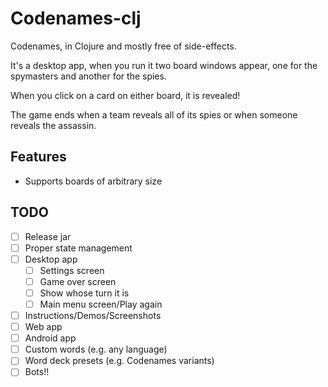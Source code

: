 # Codenames-clj

Codenames, in Clojure and mostly free of side-effects.

It's a desktop app, when you run it two board windows appear, one for the
spymasters and another for the spies.

When you click on a card on either board, it is revealed!

The game ends when a team reveals all of its spies or when someone reveals the
assassin.

## Features

- Supports boards of arbitrary size

## TODO

* [ ] Release jar
* [ ] Proper state management
* [ ] Desktop app
  * [ ] Settings screen
  * [ ] Game over screen
  * [ ] Show whose turn it is
  * [ ] Main menu screen/Play again
* [ ] Instructions/Demos/Screenshots
* [ ] Web app
* [ ] Android app
* [ ] Custom words (e.g. any language)
* [ ] Word deck presets (e.g. Codenames variants)
* [ ] Bots!!
